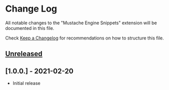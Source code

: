 # Change Log

All notable changes to the "Mustache Engine Snippets" extension will be documented in this file.

Check [Keep a Changelog](http://keepachangelog.com/) for recommendations on how to structure this file.

## [Unreleased]

## [1.0.0.] - 2021-02-20

- Initial release

[unreleased]: https://github.com/ManuelGil/vscode-mustache-snippets/compare/v1.0.0...HEAD
[1.0.0]: https://github.com/ManuelGil/vscode-mustache-snippets/releases/tag/v1.0.0
